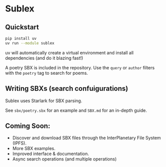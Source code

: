 # Sublex

## Quickstart

```bash
pip install uv
uv run --module sublex
```

uv will automatically create a virtual environment and install all dependencies  (and do it blazing fast!)

A poetry SBX is included in the repository. Use the `query` or `author` filters with the `poetry` tag to search for poems.

## Writing SBXs (search confuigurations)

Sublex uses Starlark for SBX parsing.

See `sbx/poetry.sbx` for an example and `SBX.md` for an in-depth guide.

## Coming Soon:

- Discover and download SBX files through the InterPlanetary File System (IPFS).
- More SBX examples.
- Improved interface & documentation.
- Async search operations (and multiple operations)
